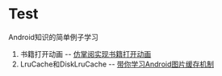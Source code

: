# Test
Android知识的简单例子学习     

1. 书籍打开动画 -- [仿掌阅实现书籍打开动画](https://www.jianshu.com/p/8a031a945b79)
2. LruCache和DiskLruCache -- [带你学习Android图片缓存机制](https://www.jianshu.com/p/0aef0779d813)

